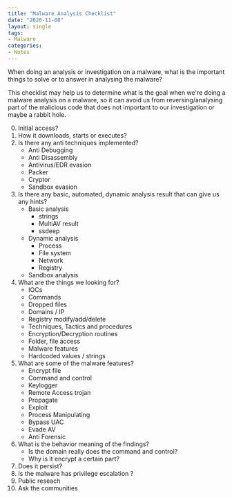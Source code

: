 ```yaml
---
title: "Malware Analysis Checklist"
date: "2020-11-08"
layout: single
tags:
- Malware
categories:
- Notes
---
```


When doing an analysis or investigation on a malware, what is the important things to solve or to answer in analysing the malware? 

This checklist may help us to determine what is the goal when we're doing a malware analysis on a malware, so it can avoid us from reversing/analysing part of the malicious code that does not important to our investigation or maybe a rabbit hole.

0. Initial access?
1. How it downloads, starts or executes?
2. Is there any anti techniques implemented?
    - Anti Debugging
    - Anti Disassembly
    - Antivirus/EDR evasion
    - Packer
    - Cryptor
    - Sandbox evasion
3. Is there any basic, automated, dynamic analysis result that can give us any hints?
    - Basic analysis
        - strings
        - MultiAV result
        - ssdeep
    - Dynamic analysis
        - Process
        - File system
        - Network
        - Registry        
    - Sandbox analysis
4. What are the things we looking for?
    - IOCs
    - Commands
    - Dropped files
    - Domains / IP
    - Registry modify/add/delete
    - Techniques, Tactics and procedures
    - Encryption/Decryption routines
    - Folder, file access
    - Malware features
    - Hardcoded values / strings
5. What are some of the malware features?
    - Encrypt file
    - Command and control
    - Keylogger
    - Remote Access trojan
    - Propagate
    - Exploit
    - Process Manipulating
    - Bypass UAC
    - Evade AV
    - Anti Forensic
6. What is the behavior meaning of the findings?
    - Is the domain really does the command and control?
    - Why is it encrypt a certain part?
7. Does it persist?
8. Is the malware has privilege escalation ?
9. Public reseach
10. Ask the communities